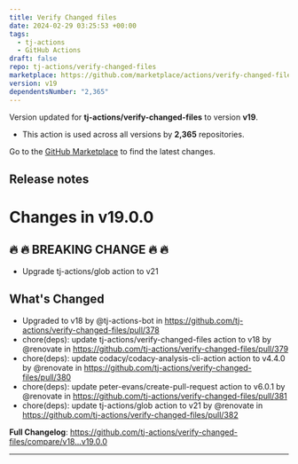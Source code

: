 ```yaml
---
title: Verify Changed files
date: 2024-02-29 03:25:53 +00:00
tags:
  - tj-actions
  - GitHub Actions
draft: false
repo: tj-actions/verify-changed-files
marketplace: https://github.com/marketplace/actions/verify-changed-files
version: v19
dependentsNumber: "2,365"
---
```



Version updated for **tj-actions/verify-changed-files** to version **v19**.
- This action is used across all versions by **2,365** repositories.

Go to the [GitHub Marketplace](https://github.com/marketplace/actions/verify-changed-files) to find the latest changes.

## Release notes

# Changes in v19.0.0
## 🔥 🔥 BREAKING CHANGE 🔥 🔥 
* Upgrade tj-actions/glob action to v21

## What's Changed
* Upgraded to v18 by @tj-actions-bot in https://github.com/tj-actions/verify-changed-files/pull/378
* chore(deps): update tj-actions/verify-changed-files action to v18 by @renovate in https://github.com/tj-actions/verify-changed-files/pull/379
* chore(deps): update codacy/codacy-analysis-cli-action action to v4.4.0 by @renovate in https://github.com/tj-actions/verify-changed-files/pull/380
* chore(deps): update peter-evans/create-pull-request action to v6.0.1 by @renovate in https://github.com/tj-actions/verify-changed-files/pull/381
* chore(deps): update tj-actions/glob action to v21 by @renovate in https://github.com/tj-actions/verify-changed-files/pull/382


**Full Changelog**: https://github.com/tj-actions/verify-changed-files/compare/v18...v19.0.0

---



